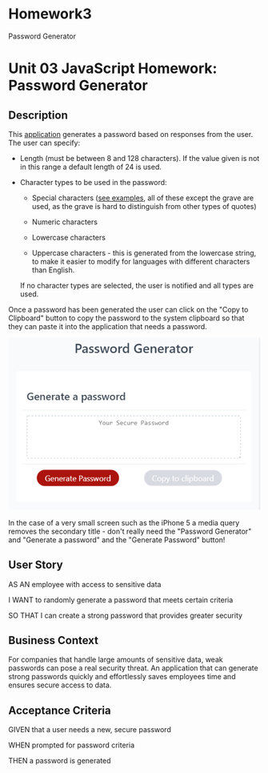 # Homework3
Password Generator 


# Unit 03 JavaScript Homework: Password Generator

## Description

This [application](https://sjmarsnc.github.io/PasswordGenerator/) generates a password based on responses from the user.   The user can specify: 

* Length (must be between 8 and 128 characters).  If the value given is not in this range a 
default length of 24 is used.  

* Character types to be used in the password:

  * Special characters ([see examples](https://www.owasp.org/index.php/Password_special_characters), all
  of these except the grave are used, as the grave is hard to distinguish from other types of quotes)

  * Numeric characters

  * Lowercase characters

  * Uppercase characters - this is generated from the lowercase string, to make it easier to modify 
  for languages with different characters than English.   

  If no character types are selected, the user is notified and all types are used.  

Once a password has been generated the user can click on the "Copy to Clipboard" button to copy the password
to the system clipboard so that they can paste it into the application that needs a password.   

![password generator screen shot](./PasswordGenerator.PNG)

In the case of a very small screen such as the iPhone 5 a media query removes the secondary title - don't really 
need the "Password Generator" and "Generate a password" and the "Generate Password" button!  


## User Story

AS AN employee with access to sensitive data

I WANT to randomly generate a password that meets certain criteria

SO THAT I can create a strong password that provides greater security

## Business Context

For companies that handle large amounts of sensitive data, weak passwords can pose a real security threat. An application that can generate strong passwords quickly and effortlessly saves employees time and ensures secure access to data.

## Acceptance Criteria

GIVEN that a user needs a new, secure password

WHEN prompted for password criteria

THEN a password is generated

 
